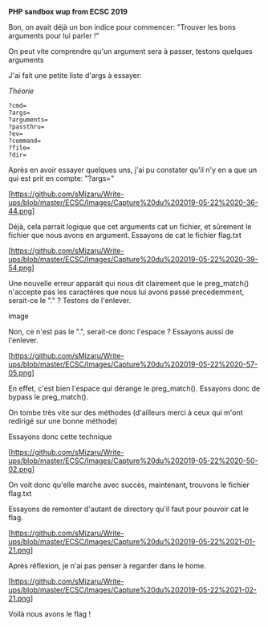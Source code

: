 **PHP sandbox wup from ECSC 2019**

Bon, on avait déjà un bon indice pour commencer: "Trouver les bons arguments pour lui parler !"

On peut vite comprendre qu'un argument sera à passer, testons quelques arguments

J'ai fait une petite liste d'args à essayer:

*Théorie*

```
?cmd=
?args=
?arguments= 
?passthru=
?ev=
?command=
?file=
?dir=
```

Après en avoir essayer quelques uns, j'ai pu constater qu'il n'y en a que un qui est prit en compte: "?args="

[https://github.com/sMizaru/Write-ups/blob/master/ECSC/Images/Capture%20du%202019-05-22%2020-36-44.png]


Déjà, cela parrait logique que cet arguments cat un fichier, et sûrement le fichier que nous avons en argument.
Essayons de cat le fichier flag.txt

[https://github.com/sMizaru/Write-ups/blob/master/ECSC/Images/Capture%20du%202019-05-22%2020-39-54.png]

Une nouvelle erreur apparait qui nous dit clairement que le preg_match() n'accepte pas les caractères que nous lui avons passé precedemment, serait-ce le "." ? Testons de l'enlever.

image

Non, ce n'est pas le ".", serait-ce donc l'espace ? Essayons aussi de l'enlever.

[https://github.com/sMizaru/Write-ups/blob/master/ECSC/Images/Capture%20du%202019-05-22%2020-57-05.png] 

En effet, c'est bien l'espace qui dérange le preg_match(). Essayons donc de bypass le preg_match().

On tombe très vite sur des méthodes (d'ailleurs merci à ceux qui m'ont redirigé sur une bonne méthode)


Essayons donc cette technique

[https://github.com/sMizaru/Write-ups/blob/master/ECSC/Images/Capture%20du%202019-05-22%2020-50-02.png]

On voit donc qu'elle marche avec succès, maintenant, trouvons le fichier flag.txt

Essayons de remonter d'autant de directory qu'il faut pour pouvoir cat le flag.

[https://github.com/sMizaru/Write-ups/blob/master/ECSC/Images/Capture%20du%202019-05-22%2021-01-21.png]

Après réflexion, je n'ai pas penser à regarder dans le home.

[https://github.com/sMizaru/Write-ups/blob/master/ECSC/Images/Capture%20du%202019-05-22%2021-02-21.png]

Voilà nous avons le flag ! 
